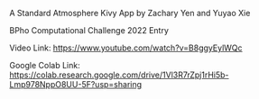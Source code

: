 A Standard Atmosphere Kivy App
by Zachary Yen and Yuyao Xie

BPho Computational Challenge 2022 Entry

Video Link: https://www.youtube.com/watch?v=B8ggyEylWQc

Google Colab Link: https://colab.research.google.com/drive/1Vl3R7rZpj1rHi5b-Lmp978NppO8UU-5F?usp=sharing
